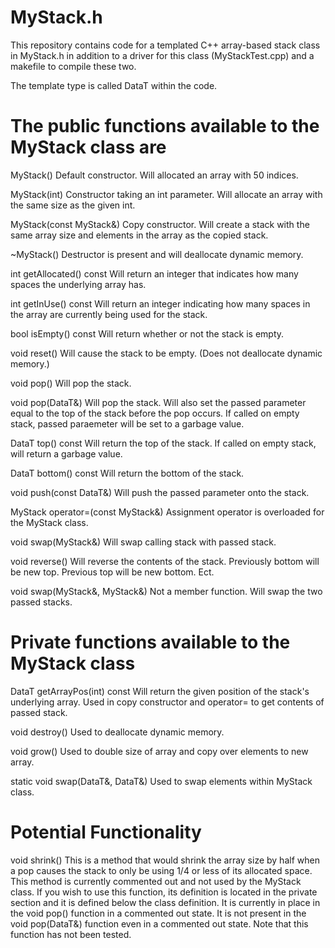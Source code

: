 # MyStack.h
This repository contains code for a templated C++ array-based stack class in MyStack.h in addition to a driver for this class (MyStackTest.cpp) and a makefile to compile these two.

The template type is called DataT within the code.

# The public functions available to the MyStack class are

MyStack()
Default constructor. Will allocated an array with 50 indices.

MyStack(int)
Constructor taking an int parameter. Will allocate an array with the same size as the given int.

MyStack(const MyStack&)
Copy constructor. Will create a stack with the same array size and elements in the array as the copied stack.

~MyStack()
Destructor is present and will deallocate dynamic memory.

int getAllocated() const
Will return an integer that indicates how many spaces the underlying array has.

int getInUse() const
Will return an integer indicating how many spaces in the array are currently being used for the stack.

bool isEmpty() const
Will return whether or not the stack is empty.

void reset()
Will cause the stack to be empty. (Does not deallocate dynamic memory.)

void pop()
Will pop the stack.

void pop(DataT&)
Will pop the stack. Will also set the passed parameter equal to the top of the stack before the pop occurs. If called on empty stack, passed paraemeter will be set to a garbage value.

DataT top() const
Will return the top of the stack. If called on empty stack, will return a garbage value.

DataT bottom() const
Will return the bottom of the stack.

void push(const DataT&)
Will push the passed parameter onto the stack.

MyStack operator=(const MyStack&)
Assignment operator is overloaded for the MyStack class. 

void swap(MyStack&)
Will swap calling stack with passed stack.

void reverse()
Will reverse the contents of the stack. Previously bottom will be new top. Previous top will be new bottom. Ect.

void swap(MyStack&, MyStack&)
Not a member function. Will swap the two passed stacks.

# Private functions available to the MyStack class

DataT getArrayPos(int) const
Will return the given position of the stack's underlying array. Used in copy constructor and operator= to get contents of passed stack.

void destroy()
Used to deallocate dynamic memory.

void grow()
Used to double size of array and copy over elements to new array.

static void swap(DataT&, DataT&)
Used to swap elements within MyStack class.

# Potential Functionality

void shrink()
This is a method that would shrink the array size by half when a pop causes the stack to only be using 1/4 or less of its allocated space. This method is currently commented out and not used by the MyStack class. If you wish to use this function, its definition is located in the private section and it is defined below the class definition. It is currently in place in the void pop() function in a commented out state. It is not present in the void pop(DataT&) function even in a commented out state. Note that this function has not been tested. 
